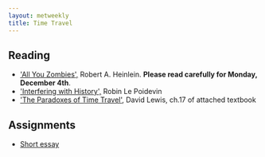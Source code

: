 ```yaml
---
layout: metweekly
title: Time Travel
---
```



## Reading

+ ['All You Zombies',](Zombies.pdf) Robert A. Heinlein. **Please read carefully for Monday, December 4th**.
+ ['Interfering with History',](TT.pdf) Robin Le Poidevin 
+ ['The Paradoxes of Time Travel'](metaphysics/big.pdf), David Lewis, ch.17 of attached textbook

## Assignments

+ [Short essay](essay)
